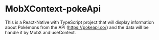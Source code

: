 # MobXContext-pokeApi
This is a React-Native with TypeScript project that will display information about Pokémons from the API (https://pokeapi.co/) and the data will be handle it by MobX and useContext.
